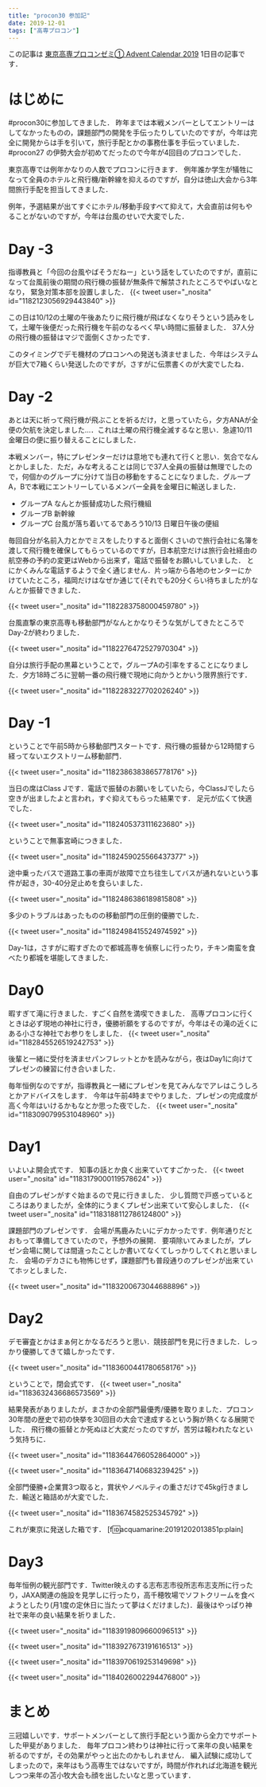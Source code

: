 ```yaml
---
title: "procon30 参加記"
date: 2019-12-01
tags: ["高専プロコン"]
---
```


この記事は [東京高専プロコンゼミ① Advent Calendar 2019](https://adventar.org/calendars/4321) 1日目の記事です．


# はじめに
#procon30に参加してきました．
昨年までは本戦メンバーとしてエントリーはしてなかったものの，課題部門の開発を手伝ったりしていたのですが，今年は完全に開発からは手を引いて，旅行手配とかの事務仕事を手伝っていました．#procon27 の伊勢大会が初めてだったので今年が4回目のプロコンでした．


東京高専では例年かなりの人数でプロコンに行きます．
例年誰か学生が犠牲になって全員のホテルと飛行機/新幹線を抑えるのですが，自分は徳山大会から3年間旅行手配を担当してきました．

例年，予選結果が出てすぐにホテル/移動手段すべて抑えて，大会直前は何もやることがないのですが，今年は台風のせいで大変でした．

# Day -3

指導教員と「今回の台風やばそうだねー」という話をしていたのですが，直前になって台風前後の期間の飛行機の振替が無条件で解禁されたところでやばいなとなり，
緊急対策本部を設置しました．
{{< tweet user="_nosita" id="1182123056929443840" >}}

この日は10/12の土曜の午後あたりに飛行機が飛ばなくなりそうという読みをして，土曜午後便だった飛行機を午前のなるべく早い時間に振替ました．
37人分の飛行機の振替はマジで面倒くさかったです．

このタイミングでデモ機材のプロコンへの発送も済ませました．今年はシステムが巨大で7箱くらい発送したのですが，さすがに伝票書くのが大変でしたね．

# Day -2
あとは天に祈って飛行機が飛ぶことを祈るだけ，と思っていたら，夕方ANAが全便の欠航を決定しました...．これは土曜の飛行機全滅するなと思い．急遽10/11金曜日の便に振り替えることにしました．

本戦メンバー，特にプレゼンターだけは意地でも連れて行くと思い．気合でなんとかしました．ただ，みな考えることは同じで37人全員の振替は無理でしたので，何個かのグループに分けて当日の移動をすることになりました．グループA，Bで本戦にエントリーしているメンバー全員を金曜日に輸送しました．

* グループA
なんとか振替成功した飛行機組
* グルーブB
新幹線
* グループC
台風が落ち着いてるであろう10/13 日曜日午後の便組

毎回自分が名前入力とかでミスをしたりすると面倒くさいので旅行会社に名簿を渡して飛行機を確保してもらっているのですが，日本航空だけは旅行会社経由の航空券の予約の変更はWebから出来ず，電話で振替をお願いしていました．
とにかくみんな電話するようで全く通じません．片っ端から各地のセンターにかけていたところ，福岡だけはなぜか通じて(それでも20分くらい待ちましたが)なんとか振替できました．

{{< tweet user="_nosita" id="1182283758000459780" >}}

台風直撃の東京高専も移動部門がなんとかなりそうな気がしてきたところでDay-2が終わりました．

{{< tweet user="_nosita" id="1182276472527970304" >}}

自分は旅行手配の黒幕ということで，グループAの引率をすることになりました．夕方18時ごろに翌朝一番の飛行機で現地に向かうとかいう限界旅行です．

{{< tweet user="_nosita" id="1182283227702026240" >}}


# Day -1
ということで午前5時から移動部門スタートです．飛行機の振替から12時間すら経ってないエクストリーム移動部門．

{{< tweet user="_nosita" id="1182386383865778176" >}}

当日の席はClass Jです．電話で振替のお願いをしていたら，今ClassJでしたら空きが出ましたよと言われ，すぐ抑えてもらった結果です．
足元が広くて快適でした．

{{< tweet user="_nosita" id="1182405373111623680" >}}

ということで無事宮崎につきました．

{{< tweet user="_nosita" id="1182459025566437377" >}}

途中乗ったバスで道路工事の車両が故障で立ち往生してバスが通れないという事件が起き，30-40分足止めを食らいました．

{{< tweet user="_nosita" id="1182486386189815808" >}}

多少のトラブルはあったものの移動部門の圧倒的優勝でした．

{{< tweet user="_nosita" id="1182498415524974592" >}}


Day-1は，さすがに暇すぎたので都城高専を偵察しに行ったり，チキン南蛮を食べたり都城を堪能してきました．


# Day0

暇すぎて滝に行きました．すごく自然を満喫できました．
高専プロコンに行くときは必ず現地の神社に行き，優勝祈願をするのですが，今年はその滝の近くにある小さな神社でお参りをしました．
{{< tweet user="_nosita" id="1182845526519242753" >}}

後輩と一緒に受付を済ませパンフレットとかを読みながら，夜はDay1に向けてプレゼンの練習に付き合いました．

毎年恒例なのですが，指導教員と一緒にプレゼンを見てみんなでアレはこうしろとかアドバイスをします．
今年は午前4時までやりました．プレゼンの完成度が高く今年はいけるかもなとか思った夜でした．
{{< tweet user="_nosita" id="1183090799531048960" >}}

# Day1

いよいよ開会式です．
知事の話とか良く出来ていてすごかった．
{{< tweet user="_nosita" id="1183179000119578624" >}}

自由のプレゼンがすぐ始まるので見に行きました．
少し質問で戸惑っているところはありましたが，全体的にうまくプレゼン出来ていて安心しました．
{{< tweet user="_nosita" id="1183188112786124800" >}}

課題部門のプレゼンです．
会場が馬鹿みたいにデカかったです．例年通りだとおもって準備してきていたので，予想外の展開．
要項除いてみましたが，プレゼン会場に関しては間違ったことしか書いてなくてしっかりしてくれと思いました．
会場のデカさにも物怖じせず，課題部門も普段通りのプレゼンが出来ていてホッとしました．

{{< tweet user="_nosita" id="1183200673044688896" >}}

# Day2

デモ審査とかはまぁ何とかなるだろうと思い．競技部門を見に行きました．しっかり優勝してきて嬉しかったです．

{{< tweet user="_nosita" id="1183600441780658176" >}}

ということで，閉会式です．
{{< tweet user="_nosita" id="1183632436686573569" >}}

結果発表がありましたが，まさかの全部門最優秀/優勝を取りました．プロコン30年間の歴史で初の快挙を30回目の大会で達成するという胸が熱くなる展開でした．
飛行機の振替とか死ぬほど大変だったのですが，苦労は報われたなという気持ちに．

{{< tweet user="_nosita" id="1183644766052864000" >}}

{{< tweet user="_nosita" id="1183647140683239425" >}}

全部門優勝+企業賞3つ取ると，賞状やノベルティの重さだけで45kg行きました．輸送と箱詰めが大変でした．

{{< tweet user="_nosita" id="1183674582525345792" >}}

これが東京に発送した箱です．
[f:id:acquamarine:20191202013851p:plain]

# Day3

毎年恒例の観光部門です．Twitter映えのする志布志市役所志布志支所に行ったり，JAXA関連の施設を見学しに行ったり，高千穂牧場でソフトクリームを食べようとしたり(月1度の定休日に当たって夢はくだけました)．最後はやっぱり神社で来年の良い結果を祈りました．

{{< tweet user="_nosita" id="1183919809660096513" >}}

{{< tweet user="_nosita" id="1183927673191616513" >}}

{{< tweet user="_nosita" id="1183970619253149698" >}}

{{< tweet user="_nosita" id="1184026002294476800" >}}



# まとめ
三冠嬉しいです．サポートメンバーとして旅行手配という面から全力でサポートした甲斐がありました．
毎年プロコン終わりは神社に行って来年の良い結果を祈るのですが，その効果がやっと出たのかもしれません．
編入試験に成功してしまったので，来年はもう高専生ではないですが，時間が作れれば北海道を観光しつつ来年の苫小牧大会も顔を出したいなと思っています．